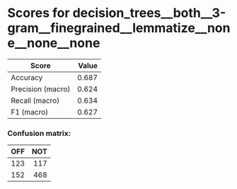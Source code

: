 # Scores for decision_trees__both__3-gram__finegrained__lemmatize__none__none__none
|      Score      |Value|
|-----------------|----:|
|Accuracy         |0.687|
|Precision (macro)|0.624|
|Recall (macro)   |0.634|
|F1 (macro)       |0.627|

### Confusion matrix:
|OFF|NOT|
|--:|--:|
|123|117|
|152|468|
